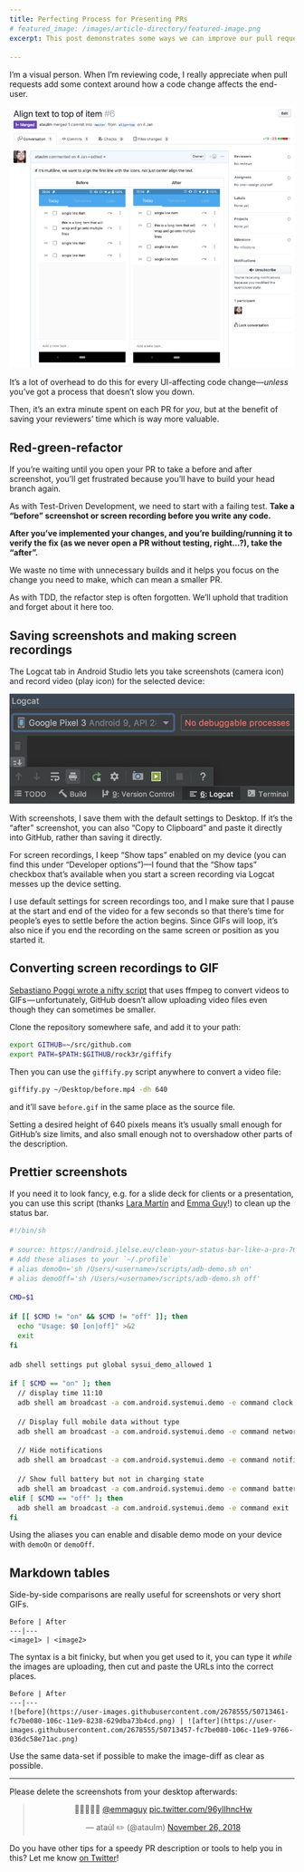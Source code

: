 ```yaml
---
title: Perfecting Process for Presenting PRs
# featured_image: /images/article-directory/featured-image.png
excerpt: This post demonstrates some ways we can improve our pull request process to add important information to help the reviewer understand our changes faster.

---
```


I’m a visual person. When I’m reviewing code, I really appreciate when pull requests add some context around how a code change affects the end-user.

![PR description for Chunks — showing before and after comparison for a UI change](/images/perfect-prs/pr-desc.png)

It’s a lot of overhead to do this for every UI-affecting code change—_unless_ you’ve got a process that doesn’t slow you down.

Then, it’s an extra minute spent on each PR for _you_, but at the benefit of saving your reviewers’ time which is way more valuable.

## Red-green-refactor

If you’re waiting until you open your PR to take a before and after screenshot, you’ll get frustrated because you’ll have to build your head branch again.

As with Test-Driven Development, we need to start with a failing test. **Take a “before” screenshot or screen recording before you write any code.**

**After you’ve implemented your changes, and you’re building/running it to verify the fix (as we never open a PR without testing, right…?), take the “after”.**

We waste no time with unnecessary builds and it helps you focus on the change you need to make, which can mean a smaller PR.

As with TDD, the refactor step is often forgotten. We’ll uphold that tradition and forget about it here too.

## Saving screenshots and making screen recordings

The Logcat tab in Android Studio lets you take screenshots (camera icon) and record video (play icon) for the selected device:

![](/images/perfect-prs/logcat-camera.png)

With screenshots, I save them with the default settings to Desktop. If it’s the “after” screenshot, you can also “Copy to Clipboard” and paste it directly into GitHub, rather than saving it directly.

For screen recordings, I keep “Show taps” enabled on my device (you can find this under “Developer options”)—I found that the “Show taps” checkbox that’s available when you start a screen recording via Logcat messes up the device setting.

I use default settings for screen recordings too, and I make sure that I pause at the start and end of the video for a few seconds so that there’s time for people’s eyes to settle before the action begins. Since GIFs will loop, it’s also nice if you end the recording on the same screen or position as you started it.

## Converting screen recordings to GIF

[Sebastiano Poggi wrote a nifty script](https://github.com/rock3r/giffify) that uses ffmpeg to convert videos to GIFs — unfortunately, GitHub doesn’t allow uploading video files even though they can sometimes be smaller.

Clone the repository somewhere safe, and add it to your path:

```bash
export GITHUB=~/src/github.com
export PATH=$PATH:$GITHUB/rock3r/giffify
```

Then you can use the `giffify.py` script anywhere to convert a video file:

```bash
giffify.py ~/Desktop/before.mp4 -dh 640
```

and it’ll save `before.gif` in the same place as the source file.

Setting a desired height of 640 pixels means it’s usually small enough for GitHub’s size limits, and also small enough not to overshadow other parts of the description.

## Prettier screenshots

If you need it to look fancy, e.g. for a slide deck for clients or a presentation, you can use this script (thanks [Lara Martín](https://medium.com/u/42754ec47023) and [Emma Guy](https://medium.com/u/64263b17ad9d)!) to clean up the status bar.

```bash
#!/bin/sh

# source: https://android.jlelse.eu/clean-your-status-bar-like-a-pro-76c89a1e2c2f
# Add these aliases to your `~/.profile`
# alias demoOn='sh /Users/<username>/scripts/adb-demo.sh on'
# alias demoOff='sh /Users/<username>/scripts/adb-demo.sh off'

CMD=$1

if [[ $CMD != "on" && $CMD != "off" ]]; then
  echo "Usage: $0 [on|off]" >&2
  exit
fi

adb shell settings put global sysui_demo_allowed 1 

if [ $CMD == "on" ]; then
  // display time 11:10
  adb shell am broadcast -a com.android.systemui.demo -e command clock -e hhmm 1110

  // Display full mobile data without type
  adb shell am broadcast -a com.android.systemui.demo -e command network -e mobile show -e level 4 -e datatype false

  // Hide notifications
  adb shell am broadcast -a com.android.systemui.demo -e command notifications -e visible false

  // Show full battery but not in charging state
  adb shell am broadcast -a com.android.systemui.demo -e command battery -e plugged false -e level 100
elif [ $CMD == "off" ]; then
  adb shell am broadcast -a com.android.systemui.demo -e command exit
fi
```

Using the aliases you can enable and disable demo mode on your device with `demoOn` or `demoOff`.

## Markdown tables

Side-by-side comparisons are really useful for screenshots or very short GIFs.

```
Before | After
---|---
<image1> | <image2>
```

The syntax is a bit finicky, but when you get used to it, you can type it _while_ the images are uploading, then cut and paste the URLs into the correct places.

```
Before | After
---|---
![before](https://user-images.githubusercontent.com/2678555/50713461-fc7be080-106c-11e9-8238-629dba73b4cd.png) | ![after](https://user-images.githubusercontent.com/2678555/50713457-fc7be080-106c-11e9-9766-036dc58e71ac.png)
```

Use the same data-set if possible to make the image-diff as clear as possible.

---

Please delete the screenshots from your desktop afterwards:

<center>
<blockquote class="twitter-tweet"><p lang="und" dir="ltr">🤮🤮🤮🤮🤮 <a href="https://twitter.com/emmaguy?ref_src=twsrc%5Etfw">@emmaguy</a> <a href="https://t.co/96ylIhncHw">pic.twitter.com/96ylIhncHw</a></p>&mdash; ataúl ✏️ (@ataulm) <a href="https://twitter.com/ataulm/status/1067056948263170048?ref_src=twsrc%5Etfw">November 26, 2018</a></blockquote>
</center>

Do you have other tips for a speedy PR description or tools to help you in this? Let me know [on Twitter](https://twitter.com/ataulm)!
